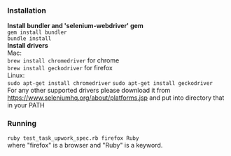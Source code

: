 ### Installation

**Install bundler and 'selenium-webdriver' gem**  
`gem install bundler`  
`bundle install`  
**Install drivers**  
Mac:  
`brew install chromedriver` for chrome  
`brew install geckodriver` for firefox  
Linux:  
`sudo apt-get install chromedriver` 
`sudo apt-get install geckodriver`  
For any other supported drivers please download it from https://www.seleniumhq.org/about/platforms.jsp and put into directory that in your PATH   

### Running  
`ruby test_task_upwork_spec.rb firefox Ruby`   
where "firefox" is a browser and "Ruby" is a keyword.  
